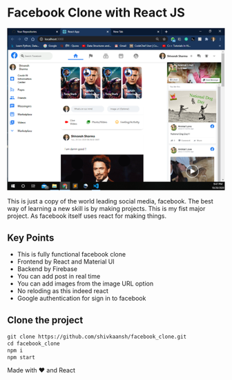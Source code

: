 # Facebook Clone with React JS

![Main GIF](main.png "Main")

This is just a copy of the world leading social media, facebook. The best way of learning a new skill is by making projects. This is my fist major project. As facebook itself uses react for making things.

## Key Points

- This is fully functional facebook clone
- Frontend by React and Material UI
- Backend by Firebase
- You can add post in real time
- You can add images from the image URL option
- No reloding as this indeed react
- Google authentication for sign in to facebook

## Clone the project

```
git clone https://github.com/shivkaansh/facebook_clone.git
cd facebook_clone
npm i
npm start
```

Made with ❤️ and React
